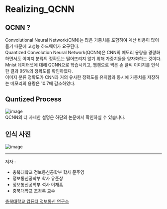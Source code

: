 # Realizing_QCNN

## QCNN ?
Convolutional Neural Network(CNN)는 많은 가중치를 포함하여 계산 비용이 많이 들기 때문에 고성능 하드웨어가 요구된다.  
Quantized Convolution Neural Network(QCNN)은 CNN의 메모리 용량을 경량화 하면서도 이미지 분류의 정확도는 떨어뜨리지 않기 위해 가중치들을 양자화하는 것이다.  
Mnist 데이터셋에 대해 QCNN으로 학습시키고, 웹캠으로 찍은 손 글씨 이미지를 인식한 결과 95%의 정확도를 확인하였다.   
이미지 분류 정확도가 CNN과 거의 유사한 정확도를 유지함과 동시에 가중치를 저장하는 메모리의 용량은 10.7배 감소하였다.  

## Quntized Process
![image](https://github.com/MunProoo/Realizing_QCNN/assets/52486862/28509274-105c-46a7-bb8b-d525f8636aac)  
QCNN의 더 자세한 설명은 하단의 논문에서 확인하실 수 있습니다.


## 인식 사진
![image](https://github.com/MunProoo/Realizing_QCNN/assets/52486862/43446996-0d5c-41fd-b7f3-f64978de1b8f)  


---
저자 : 
- 충북대학교 정보통신공학부 학사 문주영
- 정보통신공학부 학사 유준상
- 정보통신공학부 석사 이재흠
- 충북대학교 조경록 교수
  
[충북대학교 컴퓨터 정보통신 연구소](https://ricic.cbnu.ac.kr/ricic/journal_collection/37217)
